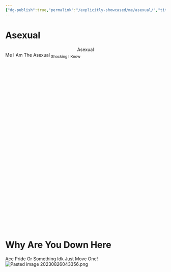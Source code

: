 ```yaml
---
{"dg-publish":true,"permalink":"/explicitly-showcased/me/asexual/","title":"Asexual","dgShowLocalGraph":false}
---
```



# Asexual
<center>Asexual</center>
Me
I Am The Asexual
<sub>Shocking I Know</sub>
​

​

​














​

​

​

​

​

​

​

​

​

​

​

​

​

​

​

# Why Are You Down Here
Ace Pride Or Something Idk Just Move One!
![Pasted image 20230826043356.png](/img/user/images/Pasted%20image%2020230826043356.png)